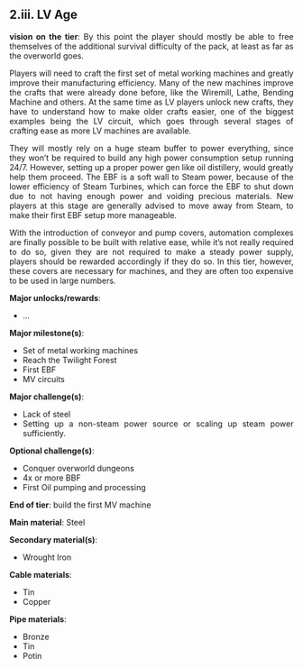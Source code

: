 ## 2.iii. LV Age
<div align="justify">

**vision on the tier**:
By this point the player should mostly be able to free themselves of the additional survival difficulty of the pack, at least as far as the overworld goes.

Players will need to craft the first set of metal working machines and greatly improve their manufacturing efficiency. Many of the new machines improve the crafts that were already done before, like the Wiremill, Lathe, Bending Machine and others. At the same time as LV players unlock new crafts, they have to understand how to make older crafts easier, one of the biggest examples being the LV circuit, which goes through several stages of crafting ease as more LV machines are available.

They will mostly rely on a huge steam buffer to power everything, since they won’t be required to build any high power consumption setup running 24/7. However, setting up a proper power gen like oil distillery, would greatly help them proceed. The EBF is a soft wall to Steam power, because of the lower efficiency of Steam Turbines, which can force the EBF to shut down due to not having enough power and voiding precious materials. New players at this stage are generally advised to move away from Steam, to make their first EBF setup more manageable.

With the introduction of conveyor and pump covers, automation complexes are finally possible to be built with relative ease, while it’s not really required to do so, given they are not required to make a steady power supply, players should be rewarded accordingly if they do so. In this tier, however, these covers are necessary for machines, and they are often too expensive to be used in large numbers.

**Major unlocks/rewards**:
- ...

**Major milestone(s)**:
- Set of metal working machines
- Reach the Twilight Forest
- First EBF
- MV circuits

**Major challenge(s)**:
- Lack of steel
- Setting up a non-steam power source or scaling up steam power sufficiently.

**Optional challenge(s)**:
- Conquer overworld dungeons
- 4x or more BBF
- First Oil pumping and processing

**End of tier**: build the first MV machine

**Main material**: Steel

**Secondary material(s)**:
- Wrought Iron

**Cable materials**:
- Tin
- Copper

**Pipe materials**:
- Bronze
- Tin
- Potin

</div>